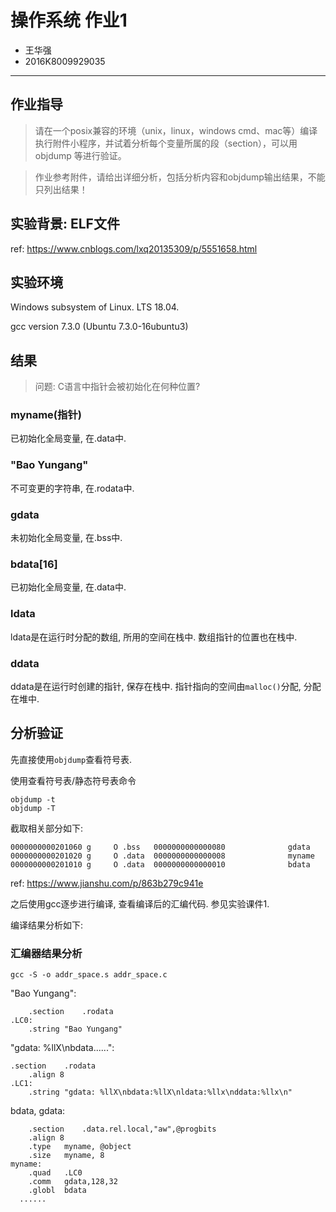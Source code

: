 # 操作系统 作业1

* 王华强
* 2016K8009929035

***

## 作业指导

> 请在一个posix兼容的环境（unix，linux，windows cmd、mac等）编译执行附件小程序，并试着分析每个变量所属的段（section），可以用objdump 等进行验证。

> 作业参考附件，请给出详细分析，包括分析内容和objdump输出结果，不能只列出结果！

## 实验背景: ELF文件

ref: https://www.cnblogs.com/lxq20135309/p/5551658.html

## 实验环境

Windows subsystem of Linux. LTS 18.04. 

gcc version 7.3.0 (Ubuntu 7.3.0-16ubuntu3)

## 结果

> 问题: C语言中指针会被初始化在何种位置?

### myname(指针)

已初始化全局变量, 在.data中.

### "Bao Yungang"

不可变更的字符串, 在.rodata中.

### gdata

未初始化全局变量, 在.bss中.

<!-- ### bdata

已初始化全局变量, 在.data中. -->

### bdata[16]

已初始化全局变量, 在.data中.

### ldata

ldata是在运行时分配的数组, 所用的空间在栈中. 数组指针的位置也在栈中.

<!-- point: stack -->

<!-- array: stack -->

### ddata

<!-- point: stack -->

<!-- array: heap -->

ddata是在运行时创建的指针, 保存在栈中. 指针指向的空间由`malloc()`分配, 分配在堆中.


## 分析验证

先直接使用`objdump`查看符号表.

<!-- 执行命令objdump -x -s -d SimpleSection.o打印出目标文件的符号表，通过符号表我们可以知道各个变量的存放位置，只有未初始化的局部静态变量static_var2被放到了.bss段，而global_uninit_var被放入了comment段 -->

使用查看符号表/静态符号表命令

```
objdump -t
objdump -T
```

截取相关部分如下:

```
0000000000201060 g     O .bss   0000000000000080              gdata
0000000000201020 g     O .data  0000000000000008              myname
0000000000201010 g     O .data  0000000000000010              bdata
```

ref: https://www.jianshu.com/p/863b279c941e

之后使用gcc逐步进行编译, 查看编译后的汇编代码. 参见实验课件1.

编译结果分析如下:

### 汇编器结果分析

```
gcc -S -o addr_space.s addr_space.c 
```

"Bao Yungang":

```
	.section	.rodata
.LC0:
	.string	"Bao Yungang"
```

"gdata: %llX\nbdata......":

```
.section	.rodata
	.align 8
.LC1:
	.string	"gdata: %llX\nbdata:%llX\nldata:%llx\nddata:%llx\n"
```

bdata, gdata:

```
	.section	.data.rel.local,"aw",@progbits
	.align 8
	.type	myname, @object
	.size	myname, 8
myname:
	.quad	.LC0
	.comm	gdata,128,32
	.globl	bdata
  ......
```